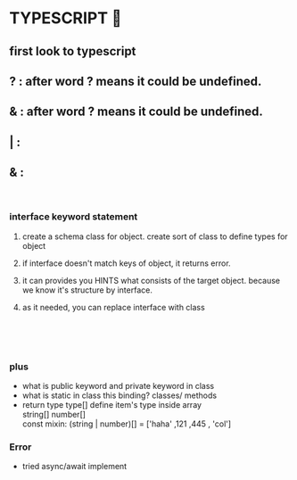 # TYPESCRIPT 👀

## first look to typescript

## ? : after word ? means it could be undefined.

## & : after word ? means it could be undefined.

## | :

## & :

<br/>

### interface keyword statement

1.  create a schema class for object.
    create sort of class to define types for object

2.  if interface doesn't match keys of object, it returns error.

3.  it can provides you HINTS what consists of the target object.
    because we know it's structure by interface.

4.  as it needed, you can replace interface with class

<br/>
<br/>
<br/>

### plus

- what is public keyword and private keyword in class
- what is static in class this binding? classes/ methods
- return type type[]
  define item's type inside array
  <br/>
  string[]
  number[]
  <br/>
  const mixin: (string | number)[] = ['haha' ,121 ,445 , 'col']

### Error

- tried async/await implement

